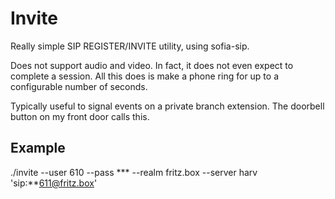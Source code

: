 # Invite

Really simple SIP REGISTER/INVITE utility, using sofia-sip.

Does not support audio and video. In fact, it does not even expect to
complete a session. All this does is make a phone ring for up to a
configurable number of seconds.

Typically useful to signal events on a private branch extension. The
doorbell button on my front door calls this.

## Example

./invite
	--user 610 --pass *** --realm fritz.box
	--server harv 'sip:**611@fritz.box'
